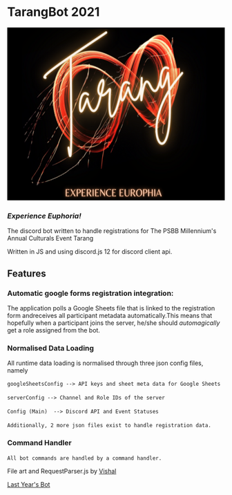 # TarangBot 2021
<p align="center">
  <img height="400" src="https://raw.githubusercontent.com/ShanTen/staticHaver/master/tarangYikes.PNG">
</p>

### *Experience Euphoria!*

The discord bot written to handle registrations 
for The PSBB Millennium's Annual Culturals Event Tarang

Written in JS and using discord.js 12 for discord client api.

## Features

### **Automatic google forms registration integration:**
The application polls a Google Sheets file that is linked to the registration form andreceives all participant metadata automatically.This means that hopefully when a participant joins the server, he/she should *automagically* get a role assigned from the bot.

### **Normalised Data Loading**
All runtime data loading is normalised through three json config files, namely
    
    googleSheetsConfig --> API keys and sheet meta data for Google Sheets
    
    serverConfig --> Channel and Role IDs of the server
    
    Config (Main)  --> Discord API and Event Statuses
    
    Additionally, 2 more json files exist to handle registration data.

  
### **Command Handler**
    All bot commands are handled by a command handler.
    
File art and RequestParser.js by [Vishal](https://github.com/VishalVSV/)

[Last Year's Bot](https://github.com/VishalVSV/TarangBot/blob/master/README.md)